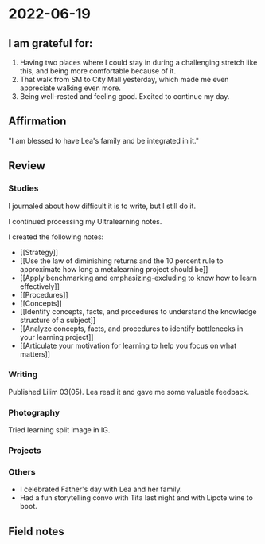 # 2022-06-19

## I am grateful for:
1. Having two places where I could stay in during a challenging stretch like this, and being more comfortable because of it.
2. That walk from SM to City Mall yesterday, which made me even appreciate walking even more.
3. Being well-rested and feeling good. Excited to continue my day.

## Affirmation

"I am blessed to have Lea's family and be integrated in it."

## Review
### Studies

I journaled about how difficult it is to write, but I still do it.

I continued processing my Ultralearning notes.

I created the following notes:
- [[Strategy]]
- [[Use the law of diminishing returns and the 10 percent rule to approximate how long a metalearning project should be]]
- [[Apply benchmarking and emphasizing-excluding to know how to learn effectively]]
- [[Procedures]]
- [[Concepts]]
- [[Identify concepts, facts, and procedures to understand the knowledge structure of a subject]]
- [[Analyze concepts, facts, and procedures to identify bottlenecks in your learning project]]
- [[Articulate your motivation for learning to help you focus on what matters]]

### Writing

Published Lilim 03(05). Lea read it and gave me some valuable feedback.

### Photography

Tried learning split image in IG.

### Projects

### Others

- I celebrated Father's day with Lea and her family.
- Had a fun storytelling convo with Tita last night and with Lipote wine to boot.

## Field notes